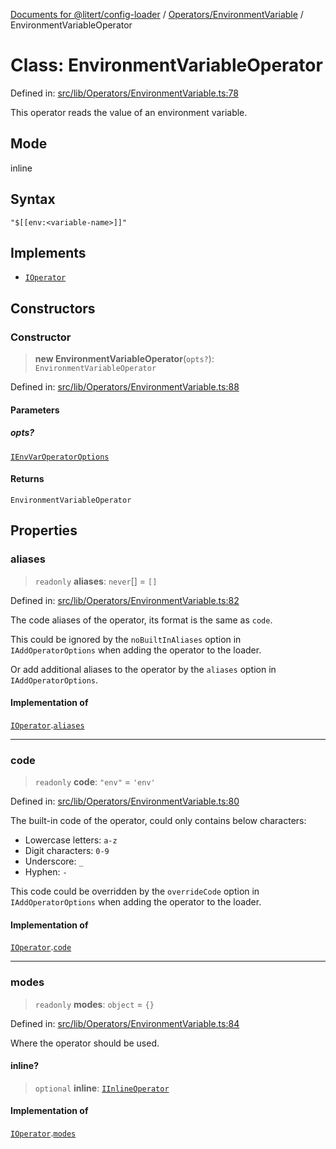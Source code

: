 [Documents for @litert/config-loader](../../../index.md) / [Operators/EnvironmentVariable](../index.md) / EnvironmentVariableOperator

# Class: EnvironmentVariableOperator

Defined in: [src/lib/Operators/EnvironmentVariable.ts:78](https://github.com/litert/config-loader.js/blob/master/src/lib/Operators/EnvironmentVariable.ts#L78)

This operator reads the value of an environment variable.

## Mode

inline

## Syntax

`"$[[env:<variable-name>]]"`

## Implements

- [`IOperator`](../../../Declaration/interfaces/IOperator.md)

## Constructors

### Constructor

> **new EnvironmentVariableOperator**(`opts?`): `EnvironmentVariableOperator`

Defined in: [src/lib/Operators/EnvironmentVariable.ts:88](https://github.com/litert/config-loader.js/blob/master/src/lib/Operators/EnvironmentVariable.ts#L88)

#### Parameters

##### opts?

[`IEnvVarOperatorOptions`](../interfaces/IEnvVarOperatorOptions.md)

#### Returns

`EnvironmentVariableOperator`

## Properties

### aliases

> `readonly` **aliases**: `never`[] = `[]`

Defined in: [src/lib/Operators/EnvironmentVariable.ts:82](https://github.com/litert/config-loader.js/blob/master/src/lib/Operators/EnvironmentVariable.ts#L82)

The code aliases of the operator, its format is the same as `code`.

This could be ignored by the `noBuiltInAliases` option in `IAddOperatorOptions`
when adding the operator to the loader.

Or add additional aliases to the operator by the `aliases` option in `IAddOperatorOptions`.

#### Implementation of

[`IOperator`](../../../Declaration/interfaces/IOperator.md).[`aliases`](../../../Declaration/interfaces/IOperator.md#aliases)

***

### code

> `readonly` **code**: `"env"` = `'env'`

Defined in: [src/lib/Operators/EnvironmentVariable.ts:80](https://github.com/litert/config-loader.js/blob/master/src/lib/Operators/EnvironmentVariable.ts#L80)

The built-in code of the operator, could only contains below characters:

- Lowercase letters: `a-z`
- Digit characters: `0-9`
- Underscore: `_`
- Hyphen: `-`

This code could be overridden by the `overrideCode` option in `IAddOperatorOptions`
when adding the operator to the loader.

#### Implementation of

[`IOperator`](../../../Declaration/interfaces/IOperator.md).[`code`](../../../Declaration/interfaces/IOperator.md#code)

***

### modes

> `readonly` **modes**: `object` = `{}`

Defined in: [src/lib/Operators/EnvironmentVariable.ts:84](https://github.com/litert/config-loader.js/blob/master/src/lib/Operators/EnvironmentVariable.ts#L84)

Where the operator should be used.

#### inline?

> `optional` **inline**: [`IInlineOperator`](../../../Declaration/interfaces/IInlineOperator.md)

#### Implementation of

[`IOperator`](../../../Declaration/interfaces/IOperator.md).[`modes`](../../../Declaration/interfaces/IOperator.md#modes)
